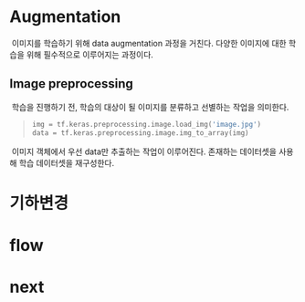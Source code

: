 # Augmentation

​	이미지를 학습하기 위해 data augmentation 과정을 거친다. 다양한 이미지에 대한 학습을 위해 필수적으로 이루어지는 과정이다.

## **Image preprocessing**

​	학습을 진행하기 전, 학습의 대상이 될 이미지를 분류하고 선별하는 작업을 의미한다.

> ```python
> img = tf.keras.preprocessing.image.load_img('image.jpg')
> data = tf.keras.preprocessing.image.img_to_array(img)
> ```
>
> 

​	이미지 객체에서 우선 data만 추출하는 작업이 이루어진다. 존재하는 데이터셋을 사용해 학습 데이터셋을 재구성한다.



# 기하변경

# flow

# next